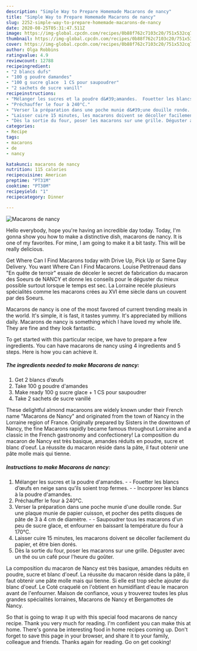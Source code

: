 ```yaml
---
description: "Simple Way to Prepare Homemade Macarons de nancy"
title: "Simple Way to Prepare Homemade Macarons de nancy"
slug: 2252-simple-way-to-prepare-homemade-macarons-de-nancy
date: 2020-08-25T05:31:47.511Z
image: https://img-global.cpcdn.com/recipes/0b88f762c7103c20/751x532cq70/macarons-de-nancy-photo-principale-de-la-recette.jpg
thumbnail: https://img-global.cpcdn.com/recipes/0b88f762c7103c20/751x532cq70/macarons-de-nancy-photo-principale-de-la-recette.jpg
cover: https://img-global.cpcdn.com/recipes/0b88f762c7103c20/751x532cq70/macarons-de-nancy-photo-principale-de-la-recette.jpg
author: Olga Robbins
ratingvalue: 4.9
reviewcount: 12788
recipeingredient:
- "2 blancs dufs"
- "100 g poudre damandes"
- "100 g sucre glace  1 CS pour saupoudrer"
- "2 sachets de sucre vanill"
recipeinstructions:
- "Mélanger les sucres et la poudre d&#39;amandes.  Fouetter les blancs d’œufs en neige sans qu&#39;ils soient trop fermes.  Incorporer les blancs à la poudre d&#39;amandes."
- "Préchauffer le four à 240°C."
- "Verser la préparation dans une poche munie d&#39;une douille ronde. Sur une plaque munie de papier cuisson, et pocher des petits disques de pâte de 3 à 4 cm de diamètre.  Saupoudrer tous les macarons d&#39;un peu de sucre glace, et enfourner en baissant la température du four à 170°C."
- "Laisser cuire 15 minutes, les macarons doivent se décoller facilement du papier, et être bien dorés."
- "Dès la sortie du four, poser les macarons sur une grille. Déguster avec un thé ou un café pour l&#39;heure du goûter."
categories:
- Recipe
tags:
- macarons
- de
- nancy

katakunci: macarons de nancy 
nutrition: 115 calories
recipecuisine: American
preptime: "PT31M"
cooktime: "PT30M"
recipeyield: "1"
recipecategory: Dinner

---
```



![Macarons de nancy](https://img-global.cpcdn.com/recipes/0b88f762c7103c20/751x532cq70/macarons-de-nancy-photo-principale-de-la-recette.jpg)

Hello everybody, hope you're having an incredible day today. Today, I'm gonna show you how to make a distinctive dish, macarons de nancy. It is one of my favorites. For mine, I am going to make it a bit tasty. This will be really delicious.

Get Where Can I Find Macarons today with Drive Up, Pick Up or Same Day Delivery. You want Where Can I Find Macarons. Louise Petitrenaud dans &#34;En quête de terroir&#34; essaie de déceler le secret de fabrication du macaron des Soeurs de NANCY et donne les conseils pour le déguster du mieux possible surtout lorsque le temps est sec. La Lorraine recèle plusieurs spécialités comme les macarons crées au XVI ème siècle dans un couvent par des Soeurs.

Macarons de nancy is one of the most favored of current trending meals in the world. It's simple, it is fast, it tastes yummy. It's appreciated by millions daily. Macarons de nancy is something which I have loved my whole life. They are fine and they look fantastic.


To get started with this particular recipe, we have to prepare a few ingredients. You can have macarons de nancy using 4 ingredients and 5 steps. Here is how you can achieve it.

<!--inarticleads1-->

##### The ingredients needed to make Macarons de nancy:

1. Get 2 blancs d’œufs
1. Take 100 g poudre d&#39;amandes
1. Make ready 100 g sucre glace + 1 CS pour saupoudrer
1. Take 2 sachets de sucre vanillé


These delightful almond macaroons are widely known under their French name &#34;Macarons de Nancy&#34; and originated from the town of Nancy in the Lorraine region of France. Originally prepared by Sisters in the downtown of Nancy, the fine Macarons rapidly became famous throughout Lorraine and a classic in the French gastronomy and confectionery! La composition du macaron de Nancy est très basique, amandes réduits en poudre, sucre et blanc d&#39;oeuf. La réussite du macaron réside dans la pâte, il faut obtenir une pâte molle mais qui tienne. 

<!--inarticleads2-->

##### Instructions to make Macarons de nancy:

1. Mélanger les sucres et la poudre d&#39;amandes. -  - Fouetter les blancs d’œufs en neige sans qu&#39;ils soient trop fermes. -  - Incorporer les blancs à la poudre d&#39;amandes.
1. Préchauffer le four à 240°C.
1. Verser la préparation dans une poche munie d&#39;une douille ronde. Sur une plaque munie de papier cuisson, et pocher des petits disques de pâte de 3 à 4 cm de diamètre. -  - Saupoudrer tous les macarons d&#39;un peu de sucre glace, et enfourner en baissant la température du four à 170°C.
1. Laisser cuire 15 minutes, les macarons doivent se décoller facilement du papier, et être bien dorés.
1. Dès la sortie du four, poser les macarons sur une grille. Déguster avec un thé ou un café pour l&#39;heure du goûter.


La composition du macaron de Nancy est très basique, amandes réduits en poudre, sucre et blanc d&#39;oeuf. La réussite du macaron réside dans la pâte, il faut obtenir une pâte molle mais qui tienne. Si elle est trop sèche ajouter du blanc d&#39;oeuf. Le Coté craquelé on l&#39;obtient en humidifiant d&#39;eau le macaron avant de l&#39;enfourner. Maison de confiance, vous y trouverez toutes les plus grandes spécialités lorraines, Macarons de Nancy et Bergamottes de Nancy. 

So that is going to wrap it up with this special food macarons de nancy recipe. Thank you very much for reading. I'm confident you can make this at home. There's gonna be interesting food in home recipes coming up. Don't forget to save this page in your browser, and share it to your family, colleague and friends. Thanks again for reading. Go on get cooking!
